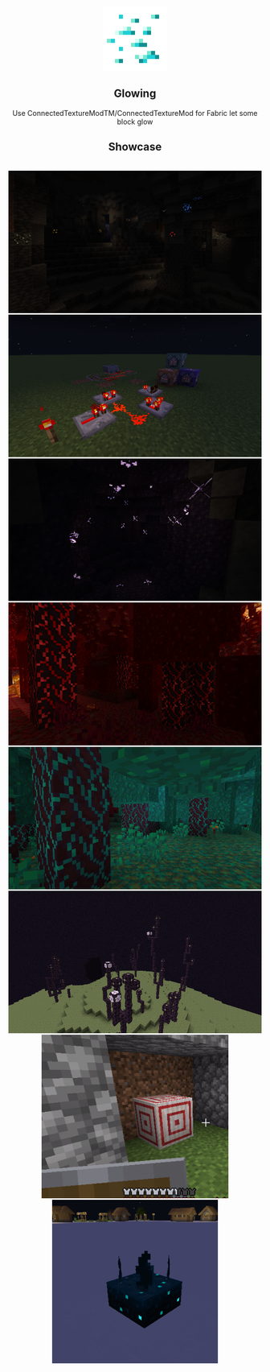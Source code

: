 <div align=center>
    <img src="./pack.png" width="128">
    <h2>Glowing</h2>
    Use ConnectedTextureModTM/ConnectedTextureMod for Fabric let some block glow
    <h2>Showcase</h2>
<br/>
  <img src="https://raw.githubusercontent.com/7777777-4547/Glowing-CTM/img/img/2022-01-18_13.57.42.png">
<br/>
  <img src="https://raw.githubusercontent.com/7777777-4547/Glowing-CTM/img/img/2022-01-18_14.44.13.png">
<br/>
  <img src="https://raw.githubusercontent.com/7777777-4547/Glowing-CTM/img/img/2021-12-30_19.43.27.png">
<br/>
  <img src="https://raw.githubusercontent.com/7777777-4547/Glowing-CTM/img/img/2021-12-30_20.18.06.png">
<br/>
  <img src="https://raw.githubusercontent.com/7777777-4547/Glowing-CTM/img/img/2022-01-18_14.55.21.png">
<br/>
  <img src="https://raw.githubusercontent.com/7777777-4547/Glowing-CTM/img/img/2022-01-01_19.40.22.png">
<br/>
  <img src="https://raw.githubusercontent.com/7777777-4547/Glowing-CTM/img/img/GIF 2022-4-16 23-09-59.gif" height="325">
  <img src="https://raw.githubusercontent.com/7777777-4547/Glowing-CTM/img/img/GIF 2022-5-8 22-32-18.gif" height="325">
</div>